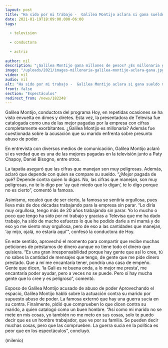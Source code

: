 ```yaml
---
layout: post
title: "Ha sido por mi trabajo -  Galilea Montijo aclara si gana sueldo millonario en 'Hoy' de Televisa"
date: 2021-01-19T18:09:00.000-06:00
tags:
  
  - television
  
  - conductora
  
  - actriz
  
author: nil
description: "¿Galilea Montijo gana millones de pesos? ¿Es millonaria gracia a su sueldo en 'Hoy' de Televisa? La conductora rompe el silencio y aclara los rumores sobre su salario. Además defiende a su esposo tras acusación de abuso de poder. "
image: "/uploads/2021/images-millonaria-galilea-montijo-aclara-gana.jpg"
video: nil
audio: nil
alt: "Ha sido por mi trabajo -  Galilea Montijo aclara si gana sueldo millonario en 'Hoy' de Televisa"
front: false
section: "Espectáculos"
redirect_from: /news/182248
---
```


Galilea Montijo, conductora del programa Hoy, en repetidas ocasiones se ha visto envuelta en dimes y diretes. Esta vez, la presentadora de Televisa fue catalogada como una de las mejor pagadas por la empresa con cifras completamente exorbitantes. ¿Galilea Montijo es millonaria? Además fue cuestionada sobre la acusación que su marido enfrenta sobre presunto abuso de poder. 

En entrevista con diversos medios de comunicación, Galilea Montijo aclaró si es verdad que es una de las mejores pagadas en la televisión junto a Paty Chapoy, Daniel Bisogno, entre otros. 

La tapatía aseguró que las cifras que manejan son muy peligrosas. Además, aclaró que depende con quien se compare su sueldo. 
“¿Mejor pagada de qué? Depende contra quien lo digas. No, las cifras que manejan, son muy peligrosas, no te lo digo por ‘ay qué miedo que lo digan’, te lo digo porque no es cierto”, comentó la famosa. 

Asimismo, recalcó que de ser cierto, la famosa se sentiría orgullosa, pues lleva más de dos décadas trabajando para la empresa sin parar.
“Lo diría muy orgullosa, tengo más de 20 años trabajando sin parar. Yo lo mucho o poco que tengo ha sido por mi trabajo y gracias a Televisa que me ha dado trabajo, ha sido de mucho esfuerzo lo que he podido darle a mi mamá y de eso yo me siento muy orgullosa, pero de eso a las cantidades que manejan, ‘ay mijo, ojalá, no estaría aquí’”, confesó la conductora de Hoy. 

En este sentido, aprovechó el momento para compartir que recibe muchas peticiones de préstamos de dinero aunque no tiene todo el dinero que quisiera. 
“Es una gran irresponsabilidad porque hay gente que así lo cree, tú no sabes la cantidad de mensajes que tengo, de gente que me pide dinero prestado. Que a mí me encantaría tener, pondría una casa de empeño. Gente que dicen, ‘la Gali es re buena onda, a lo mejor me presta’, me encantaría poder ayudar, pero a veces no se puede. Pero sí hay mucha gente que lo cree y es peligroso”, comentó. 

Esposo de Galilea Montijo acusado de abuso de poder 
Aprovechando el espacio, Galilea Montijo habló sobre la actuación contra su marido por supuesto abuso de poder. La famosa externó que hay una guerra sucia en su contra. Finalmente, pidió que comprueben lo que dicen contra su marido, a quien catalogó como un buen hombre. “Así como mi marido no se mete en mis cosas, yo también no me meto en sus cosas, solo te puedo decir que es un hombre trabajador, que ve por su familia. Se pueden decir muchas cosas, pero que las comprueben. La guerra sucia en la política es peor que en los espectáculos”, concluyó.​

(milenio)